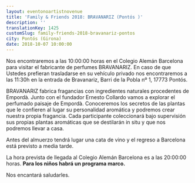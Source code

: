 ```yaml
---
layout: eventonoartistnovenue
title: 'Family & Friends 2018: BRAVANARIZ (Pontós )'
description: ''
translationKey: 1425
customSlug: family-friends-2018-bravanariz-pontos
city: Pontós (Girona)
date: 2018-10-07 10:00:00
---
```


 

Nos encontraremos a las 10:00:00 horas en el Colegio Alemán Barcelona para visitar el fabricante de perfumes BRAVANARIZ. En caso de que Ustedes prefieran trasladarse en su vehículo privado nos encontraremos a las 11:30h en la entrada de Bravanariz,  Barri de la Pobla nº 1, 17773 Pontós.

BRAVANARIZ fabrica fragancias con ingredientes naturales procedentes de Empordà. Junto con el fundador Ernesto Collardo vamos a explorar el perfumado paisaje de Empordà. Conoceremos los secretos de las plantas que le confieren al lugar su personalidad aromática y podremos crear nuestra propia fragancia. Cada participante coleccionará bajo supervisión sus propias plantas aromáticas que se destilarán in situ y que nos podremos llevar a casa.

Antes del almuerzo tendrá lugar una cata de vino y el regreso a Barcelona está previsto a media tarde.

La hora prevista de llegada al Colegio Alemán Barcelona es a las 20:00:00 horas. <strong>Para los niños habrá un programa marco.</strong>

Nos encantará saludarles.
